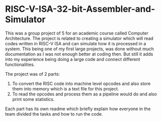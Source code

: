 # RISC-V-ISA-32-bit-Assembler-and-Simulator

This was a group project of 5 for an academic course called Computer Architecture. The project is related to creating a simulator which will read codes written in RISC-V ISA and can simulate how it is processed in a system. This being one of my first large projects, was done without much documentation as I was not enough better at coding then. But still it adds into my experience being doing a large code and connect different functionalities.

The project was of 2 parts:

1. To convert the RISC code into machine level opcodes and also store them into memory which is a text file for this project.
2. To read the opcodes and process them as a pipeline would do and also print some statistics.

Each part has its own readme which briefly explain how everyone in the team divided the tasks and how to run the code.
